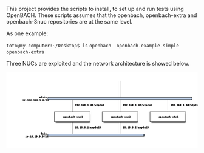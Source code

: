 This project provides the scripts to install, to set up and run tests using OpenBACH.
These scripts assumes that the openbach, openbach-extra and openbach-3nuc repositories are at the same level. 

As one example: 

`toto@my-computer:~/Desktop$ ls`
`openbach  openbach-example-simple  openbach-extra`

Three NUCs are exploited and the network architecture is showed below.

![Network architecture](nuc-archi.png)


